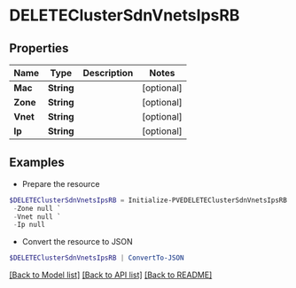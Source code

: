 # DELETEClusterSdnVnetsIpsRB
## Properties

Name | Type | Description | Notes
------------ | ------------- | ------------- | -------------
**Mac** | **String** |  | [optional] 
**Zone** | **String** |  | [optional] 
**Vnet** | **String** |  | [optional] 
**Ip** | **String** |  | [optional] 

## Examples

- Prepare the resource
```powershell
$DELETEClusterSdnVnetsIpsRB = Initialize-PVEDELETEClusterSdnVnetsIpsRB  -Mac null `
 -Zone null `
 -Vnet null `
 -Ip null
```

- Convert the resource to JSON
```powershell
$DELETEClusterSdnVnetsIpsRB | ConvertTo-JSON
```

[[Back to Model list]](../README.md#documentation-for-models) [[Back to API list]](../README.md#documentation-for-api-endpoints) [[Back to README]](../README.md)

